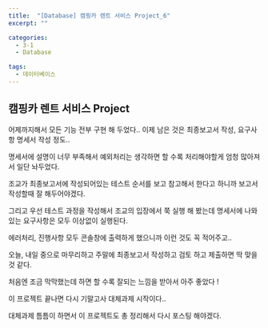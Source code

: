 ```yaml
---
title:  "[Database] 캠핑카 렌트 서비스 Project_6"
excerpt: ""

categories:
  - 3-1
  - Database

tags:
  - 데이터베이스
---
```


## 캠핑카 렌트 서비스 Project

어제까지해서 모든 기능 전부 구현 해 두었다.. 이제 남은 것은 최종보고서 작성, 요구사항 명세서 작성 정도..

명세서에 설명이 너무 부족해서 예외처리는 생각하면 할 수록 처리해야할게 엄청 많아져서 일단 놔두었다.

조교가 최종보고서에 작성되어있는 테스트 순서를 보고 참고해서 한다고 하니까 보고서 작성할때 잘 해두어야겠다.

그리고 우선 테스트 과정을 작성해서 조교의 입장에서 쭉 실행 해 봤는데 명세서에 나와있는 요구사항은 모두 이상없이 실행된다.

에러처리, 진행사항 모두 콘솔창에 출력하게 했으니까 이런 것도 꼭 적어주고..

오늘, 내일 중으로 마무리하고 주말에 최종보고서 작성하고 검토 하고 제출하면 딱 맞을 것 같다.

처음엔 조금 막막했는데 하면 할 수록 잘되는 느낌을 받아서 아주 좋았다 !

이 프로젝트 끝나면 다시 기말고사 대체과제 시작이다..

대체과제 틈틈이 하면서 이 프로젝트도 총 정리해서 다시 포스팅 해야겠다.




